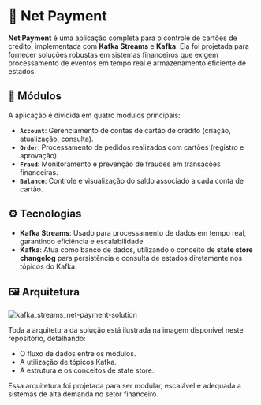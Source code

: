 # 🏦 Net Payment  

**Net Payment** é uma aplicação completa para o controle de cartões de crédito, implementada com **Kafka Streams** e **Kafka**. Ela foi projetada para fornecer soluções robustas em sistemas financeiros que exigem processamento de eventos em tempo real e armazenamento eficiente de estados.

## 📂 Módulos  

A aplicação é dividida em quatro módulos principais:  

- **`Account`**: Gerenciamento de contas de cartão de crédito (criação, atualização, consulta).  
- **`Order`**: Processamento de pedidos realizados com cartões (registro e aprovação).  
- **`Fraud`**: Monitoramento e prevenção de fraudes em transações financeiras.  
- **`Balance`**: Controle e visualização do saldo associado a cada conta de cartão.  

## ⚙️ Tecnologias  

- **Kafka Streams**: Usado para processamento de dados em tempo real, garantindo eficiência e escalabilidade.  
- **Kafka**: Atua como banco de dados, utilizando o conceito de **state store changelog** para persistência e consulta de estados diretamente nos tópicos do Kafka.  

## 🖼️ Arquitetura  

![kafka_streams_net-payment-solution](https://github.com/user-attachments/assets/c9b4898c-3c95-4464-8001-7c35244b8f13)


Toda a arquitetura da solução está ilustrada na imagem disponível neste repositório, detalhando:  
- O fluxo de dados entre os módulos.  
- A utilização de tópicos Kafka.  
- A estrutura e os conceitos de state store.  

Essa arquitetura foi projetada para ser modular, escalável e adequada a sistemas de alta demanda no setor financeiro.  
